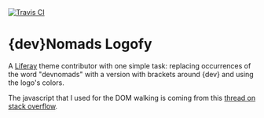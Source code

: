 
<a href="https://travis-ci.org/devNomads/logofy-theme-contributor">
    <img src="https://travis-ci.org/devNomads/logofy-theme-contributor.svg?branch=master" alt="Travis CI" />
</a>

# {dev}Nomads Logofy

A [Liferay](https://www.liferay.com) theme contributor with one simple task: replacing occurrences of the word "devnomads" with a version with brackets around {dev} and using the logo's colors.

The javascript that I used for the DOM walking is coming from this [thread on stack overflow](https://stackoverflow.com/questions/6012163/whats-a-good-alternative-to-html-rewriting/11582922#11582922). 